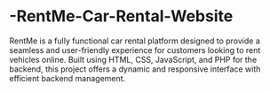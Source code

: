 # -RentMe-Car-Rental-Website
RentMe is a fully functional car rental platform designed to provide a seamless and user-friendly experience for customers looking to rent vehicles online. Built using HTML, CSS, JavaScript, and PHP for the backend, this project offers a dynamic and responsive interface with efficient backend management.
